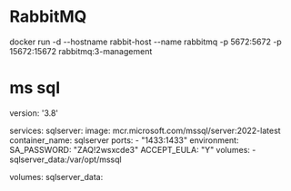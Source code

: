 # RabbitMQ
docker run -d --hostname rabbit-host --name rabbitmq -p 5672:5672 -p 15672:15672 rabbitmq:3-management
# ms sql
version: '3.8'

services:
  sqlserver:
    image: mcr.microsoft.com/mssql/server:2022-latest
    container_name: sqlserver
    ports:
      - "1433:1433"
    environment:
      SA_PASSWORD: "ZAQ!2wsxcde3"
      ACCEPT_EULA: "Y"
    volumes:
      - sqlserver_data:/var/opt/mssql

volumes:
  sqlserver_data:
